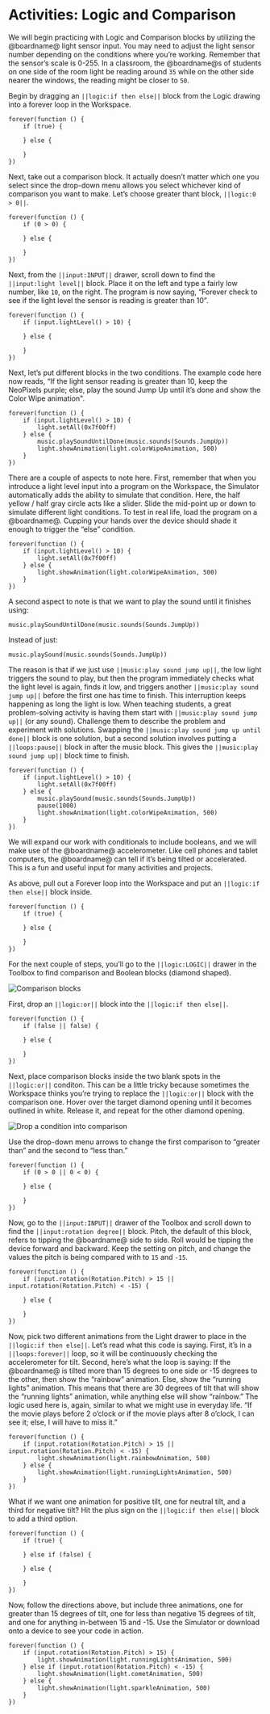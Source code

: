 # Activities: Logic and Comparison

We will begin practicing with Logic and Comparison blocks by utilizing the @boardname@ light sensor input. You may need to adjust the light sensor number depending on the conditions where you’re working. Remember that the sensor’s scale is 0-255. In a classroom, the @boardname@s of students on one side of the room light be reading around `35` while on the other side nearer the windows, the reading might be closer to `50`.

Begin by dragging an ``||logic:if then else||`` block from the Logic drawing into a forever loop in the Workspace.

```blocks
forever(function () {
    if (true) {
    	
    } else {
    	
    }
})
```

Next, take out a comparison block. It actually doesn’t matter which one you select since the drop-down menu allows you select whichever kind of comparison you want to make. Let’s choose greater thant block, ``||logic:0 > 0||``.

```blocks
forever(function () {
    if (0 > 0) {
    	
    } else {
    	
    }
})
```

Next, from the ``||input:INPUT||`` drawer, scroll down to find the ``||input:light level||`` block. Place it on the left and type a fairly low number, like `10`, on the right. The program is now saying, “Forever check to see if the light level the sensor is reading is greater than 10”.

```blocks
forever(function () {
    if (input.lightLevel() > 10) {
    	
    } else {
    	
    }
})
```

Next, let’s put different blocks in the two conditions. The example code here now reads, “If the light sensor reading is greater than 10, keep the NeoPixels purple; else, play the sound Jump Up until it’s done and show the Color Wipe animation".

```blocks
forever(function () {
    if (input.lightLevel() > 10) {
        light.setAll(0x7f00ff)
    } else {
        music.playSoundUntilDone(music.sounds(Sounds.JumpUp))
        light.showAnimation(light.colorWipeAnimation, 500)
    }
})
```

There are a couple of aspects to note here. First, remember that when you introduce a light level input into a program on the Workspace, the Simulator automatically adds the ability to simulate that condition. Here, the half yellow / half gray circle acts like a slider. Slide the mid-point up or down to simulate different light conditions. To test in real life, load the program on a @boardname@. Cupping your hands over the device should shade it enough to trigger the “else” condition.

```sim
forever(function () {
    if (input.lightLevel() > 10) {
        light.setAll(0x7f00ff)
    } else {
        light.showAnimation(light.colorWipeAnimation, 500)
    }
})
```

A second aspect to note is that we want to play the sound until it finishes using:

```block
music.playSoundUntilDone(music.sounds(Sounds.JumpUp))
```
Instead of just:

```block
music.playSound(music.sounds(Sounds.JumpUp))
```

The reason is that if we just use ``||music:play sound jump up||``, the low light triggers the sound to play, but then the program immediately checks what the light level is again, finds it low, and triggers another ``||music:play sound jump up||`` before the first one has time to finish. This interruption keeps happening as long the light is low. When teaching students, a great problem-solving activity is having them start with ``||music:play sound jump up||`` (or any sound). Challenge them to describe the problem and experiment with solutions. Swapping the ``||music:play sound jump up until done||`` block is one solution, but a second solution involves putting a ``||loops:pause||`` block in after the music block. This gives the ``||music:play sound jump up||`` block time to finish.

```blocks
forever(function () {
    if (input.lightLevel() > 10) {
        light.setAll(0x7f00ff)
    } else {
        music.playSound(music.sounds(Sounds.JumpUp))
        pause(1000)
        light.showAnimation(light.colorWipeAnimation, 500)
    }
})
```

We will expand our work with conditionals to include booleans, and we will make use of the @boardname@ accelerometer. Like cell phones and tablet computers, the @boardname@ can tell if it’s being tilted or accelerated. This is a fun and useful input for many activities and projects.

As above, pull out a Forever loop into the Workspace and put an ``||logic:if then else||`` block inside. 

```blocks
forever(function () {
    if (true) {
    	
    } else {
    	
    }
})
```

For the next couple of steps, you’ll go to the ``||logic:LOGIC||`` drawer in the Toolbox to find comparison and Boolean blocks (diamond shaped). 

![Comparison blocks](/static/courses/making/coding/comparison-blocks-dual.jpg)

First, drop an ``||logic:or||`` block into the ``||logic:if then else||``.

```blocks
forever(function () {
    if (false || false) {
    	
    } else {
    	
    }
})
```

Next, place comparison blocks inside the two blank spots in the ``||logic:or||`` conditon. This can be a little tricky because sometimes the Workspace thinks you’re trying to replace the ``||logic:or||`` block with the comparison one. Hover over the target diamond opening until it becomes outlined in white. Release it, and repeat for the other diamond opening. 

![Drop a condition into comparison](/static/courses/making/coding/dropin-condition.gif)

Use the drop-down menu arrows to change the first comparison to “greater than” and the second to “less than.” 

```blocks
forever(function () {
    if (0 > 0 || 0 < 0) {
    	
    } else {
    	
    }
})
```

Now, go to the ``||input:INPUT||`` drawer of the Toolbox and scroll down to find the ``||input:rotation degree||`` block. Pitch, the default of this block, refers to tipping the @boardname@ side to side. Roll would be tipping the device forward and backward. Keep the setting on pitch, and change the values the pitch is being compared with to `15` and `-15`. 

```blocks
forever(function () {
    if (input.rotation(Rotation.Pitch) > 15 || input.rotation(Rotation.Pitch) < -15) {
    	
    } else {
    	
    }
})
```

Now, pick two different animations from the Light drawer to place in the ``||logic:if then else||``. Let’s read what this code is saying. First, it’s in a ``||loops:forever||`` loop, so it will be continuously checking the accelerometer for tilt. Second, here’s what the loop is saying: If the @boardname@ is tilted more than 15 degrees to one side or -15 degrees to the other, then show the “rainbow” animation. Else, show the “running lights” animation. This means that there are 30 degrees of tilt that will show the “running lights” animation, while anything else will show “rainbow.” The logic used here is, again, similar to what we might use in everyday life. “If the movie plays before 2 o’clock or if the movie plays after 8 o’clock, I can see it; else, I will have to miss it.”

```blocks
forever(function () {
    if (input.rotation(Rotation.Pitch) > 15 || input.rotation(Rotation.Pitch) < -15) {
        light.showAnimation(light.rainbowAnimation, 500)
    } else {
        light.showAnimation(light.runningLightsAnimation, 500)
    }
})
```

What if we want one animation for positive tilt, one for neutral tilt, and a third for negative tilt? Hit the plus sign on the ``||logic:if then else||`` block to add a third option. 

```blocks
forever(function () {
    if (true) {
    	
    } else if (false) {
    	
    } else {
    	
    }
})
```

Now, follow the directions above, but include three animations, one for greater than 15 degrees of tilt, one for less than negative 15 degrees of tilt, and one for anything in-between 15 and -15. Use the Simulator or download onto a device to see your code in action.

```blocks
forever(function () {
    if (input.rotation(Rotation.Pitch) > 15) {
        light.showAnimation(light.runningLightsAnimation, 500)
    } else if (input.rotation(Rotation.Pitch) < -15) {
        light.showAnimation(light.cometAnimation, 500)
    } else {
        light.showAnimation(light.sparkleAnimation, 500)
    }
})
```